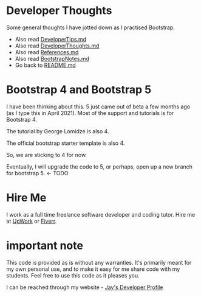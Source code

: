 # Developer Thoughts

Some general thoughts I have jotted down as I practised Bootstrap.

* Also read [DeveloperTips.md](DeveloperTips.md)
* Also read [DeveloperThoughts.md](DeveloperThoughts.md)
* Also read [References.md](References.md)
* Also read [BootstrapNotes.md](BootstrapNotes.md)
* Go back to [README.md](README.md)

# Bootstrap 4 and Bootstrap 5

I have been thinking about this. 5 just came out of beta a few months ago (as I type this in April 2021). Most of the support and tutorials is for Bootstrap 4.

The tutorial by George Lomidze is also 4. 

The official bootstrap starter template is also 4.

So, we are sticking to 4 for now. 

Eventually, I will upgrade the code to 5, or perhaps, open up a new branch for bootstrap 5. <- TODO

# Hire Me

I work as a full time freelance software developer and coding tutor. Hire me at [UpWork](https://www.upwork.com/fl/vijayasimhabr) or [Fiverr](https://www.fiverr.com/jay_codeguy). 

# important note 

This code is provided as is without any warranties. It's primarily meant for my own personal use, and to make it easy for me share code with my students. Feel free to use this code as it pleases you.

I can be reached through my website - [Jay's Developer Profile](https://jay-study-nildana.github.io/developerprofile)

